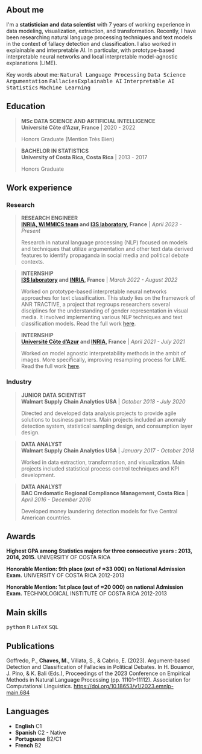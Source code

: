<!-- To use emojis from font awesome uncomment the next line -->
<!-- <link rel="stylesheet" href="/assets/css/all.min.css"> -->
<!-- Example of how to insert emoji -->
<!-- <i class="fas fa-heart"></i> -->


## About me

I'm a **statistician and data scientist** with 7 years of working experience in data modeling, visualization, extraction, and transformation. 
Recently, I have been researching natural language processing techniques and text models in the context of fallacy detection and classification. 
I also worked in explainable and interpretable AI. 
In particular, with prototype-based interpretable neural networks and local interpretable model-agnostic explanations (LIME). 
<!-- I'm a **statistician and data scientist** with 7 years of working experience in data modeling, visualization, extraction, and transformation. 
Recently, I have been researching explainable and interpretable AI. 
In particular, prototype-based interpretable neural networks and local interpretable model-agnostic explanations (LIME).
More broadly, I have been working with natural language processing and text classification models.      -->
<!-- These projects took place as part of [I3S laboratory](https://www.i3s.unice.fr/) in a combined effort with the [MAASAI team at INRIA](https://team.inria.fr/maasai/).  -->

<!-- [Download CV here](https://m-chaves.github.io/CV/cv.pdf) -->

Key words about me:
<kbd>Natural Language Processing</kbd> <kbd>Data Science</kbd> <kbd>Argumentation</kbd> <kbd>Fallacies</kbd><kbd>Explainable AI</kbd> <kbd>Interpretable AI</kbd> <kbd>Statistics</kbd> <kbd>Machine Learning</kbd>

<!-- **e-mail**: marianach16@gmail.com or mariana.chaves.e@outlook.com -->


## Education

> **MSc DATA SCIENCE AND ARTIFICIAL INTELLIGENCE**  
> **Université Côte d’Azur, France** | 2020 - 2022
>
> Honors Graduate (Mention Très Bien)


> **BACHELOR IN STATISTICS**  
> **University of Costa Rica, Costa Rica** | 2013 - 2017 
>
> Honors Graduate


## Work experience

### Research

> **RESEARCH ENGINEER**  
> **[INRIA, WIMMICS team](https://www.inria.fr/en/wimmics) and [I3S laboratory](https://www.i3s.unice.fr/), France** | *April 2023 - Present*
> 
> Research in natural language processing (NLP) focused on models and techniques that utilize argumentation and other text data derived features to identify propaganda in social media and political debate contexts.


> **INTERNSHIP**  
> **[I3S laboratory](https://www.i3s.unice.fr/) and [INRIA](https://team.inria.fr/maasai/research/), France** | *March 2022 - August 2022*
> 
> Worked on prototype-based interpretable neural networks approaches for text classification. This study lies on the framework of ANR TRACTIVE, a project that regroups researchers several disciplines for the understanding of gender representation in visual media. It involved implementing various NLP techniques and text classification models. 
> Read the full work [here](https://m-chaves.github.io/gender_patterns.pdf). 

> **INTERNSHIP**  
> **[Université Côte d’Azur](https://univ-cotedazur.fr/laboratoires/laboratoire-jean-alexandre-dieudonne-ljad-1) and [INRIA](https://team.inria.fr/maasai/research/), France** | *April 2021 - July 2021*
> 
> Worked on model agnostic interpretability methods in the ambit of images. More specifically, improving resampling process for LIME. Read the full work [here](https://m-chaves.github.io/LIME_resampling_methods.pdf).

### Industry

> **JUNIOR DATA SCIENTIST**  
> **Walmart Supply Chain Analytics USA** | *October 2018 - July 2020*
> 
> Directed and developed data analysis projects to provide agile solutions to business partners. Main projects included an anomaly detection system, statistical sampling design, and consumption layer design.

> **DATA ANALYST**  
> **Walmart Supply Chain Analytics USA** | *January 2017 - October 2018*
> 
> Worked in data extraction, transformation, and visualization. Main projects included statistical process control techniques and KPI development.

> **DATA ANALYST**  
> **BAC Credomatic Regional Compliance Management, Costa Rica** | *April 2016 - December 2016*
> 
> Developed money laundering detection models for five Central American countries.

## Awards

**Highest GPA among Statistics majors for three consecutive years : 2013, 2014, 2015.**
UNIVERSITY OF COSTA RICA

**Honorable Mention: 9th place (out of ≈33 000) on National Admission Exam.**
UNIVERSITY OF COSTA RICA 2012-2013

**Honorable Mention: 1st place (out of ≈20 000) on national Admission Exam.**
TECHNOLOGICAL INSTITUTE OF COSTA RICA 2012-2013

## Main skills

<kbd>python</kbd> <kbd>R</kbd> <kbd>LaTeX</kbd> <kbd>SQL</kbd>


<!-- - python -->
<!-- - R -->
<!-- - LaTeX -->
<!-- - SQL -->
<!-- - Tableau -->
<!-- - Alteryx -->

## Publications
Goffredo, P., **Chaves, M.**, Villata, S., & Cabrio, E. (2023). Argument-based Detection and Classification of Fallacies in Political Debates. In H. Bouamor, J. Pino, & K. Bali (Eds.), Proceedings of the 2023 Conference on Empirical Methods in Natural Language Processing (pp. 11101–11112). Association for Computational Linguistics. https://doi.org/10.18653/v1/2023.emnlp-main.684


## Languages

* **English** C1
* **Spanish** C2 - Native
* **Portuguese** B2/C1
* **French** B2